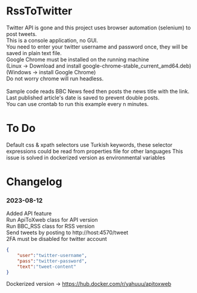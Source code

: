 # RssToTwitter

Twitter API is gone and this project uses browser automation (selenium) to post tweets.\
This is a console application, no GUI.\
You need to enter your twitter username and password once, they will be saved in plain text file.\
Google Chrome must be installed on the running machine\
(Linux -> Download and install google-chrome-stable_current_amd64.deb)\
(Windows -> install Google Chrome)\
Do not worry chrome will run headless.\
\
Sample code reads BBC News feed then posts the news title with the link.\
Last published article's date is saved to prevent double posts.
\
You can use crontab to run this example every n minutes.

# To Do
Default css & xpath selectors use Turkish keywords, these selector expressions could be read from properties file for other languages
This issue is solved in dockerized version as environmental variables


# Changelog
### 2023-08-12
Added API feature \
Run ApiToXweb class for API version \
Run BBC_RSS class for RSS version \
Send tweets by posting to http://host:4570/tweet \
2FA must be disabled for twitter account
```json
{
    "user":"twitter-username",
    "pass":"twitter-password",
    "text":"tweet-content"
}
```
Dockerized version -> https://hub.docker.com/r/yahuuu/apitoxweb
